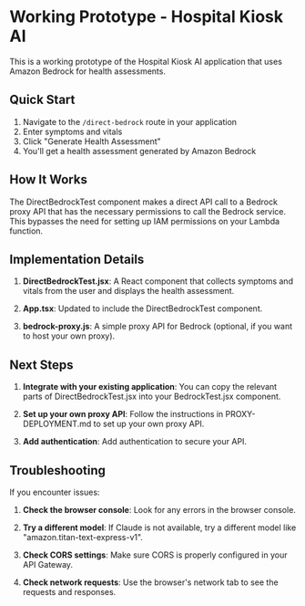 # Working Prototype - Hospital Kiosk AI

This is a working prototype of the Hospital Kiosk AI application that uses Amazon Bedrock for health assessments.

## Quick Start

1. Navigate to the `/direct-bedrock` route in your application
2. Enter symptoms and vitals
3. Click "Generate Health Assessment"
4. You'll get a health assessment generated by Amazon Bedrock

## How It Works

The DirectBedrockTest component makes a direct API call to a Bedrock proxy API that has the necessary permissions to call the Bedrock service. This bypasses the need for setting up IAM permissions on your Lambda function.

## Implementation Details

1. **DirectBedrockTest.jsx**: A React component that collects symptoms and vitals from the user and displays the health assessment.

2. **App.tsx**: Updated to include the DirectBedrockTest component.

3. **bedrock-proxy.js**: A simple proxy API for Bedrock (optional, if you want to host your own proxy).

## Next Steps

1. **Integrate with your existing application**: You can copy the relevant parts of DirectBedrockTest.jsx into your BedrockTest.jsx component.

2. **Set up your own proxy API**: Follow the instructions in PROXY-DEPLOYMENT.md to set up your own proxy API.

3. **Add authentication**: Add authentication to secure your API.

## Troubleshooting

If you encounter issues:

1. **Check the browser console**: Look for any errors in the browser console.

2. **Try a different model**: If Claude is not available, try a different model like "amazon.titan-text-express-v1".

3. **Check CORS settings**: Make sure CORS is properly configured in your API Gateway.

4. **Check network requests**: Use the browser's network tab to see the requests and responses.